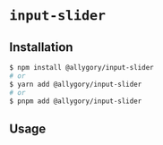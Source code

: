 # `input-slider`

## Installation

```sh
$ npm install @allygory/input-slider
# or
$ yarn add @allygory/input-slider
# or
$ pnpm add @allygory/input-slider
```

## Usage

<!-- View docs [here](https://google.com). -->
